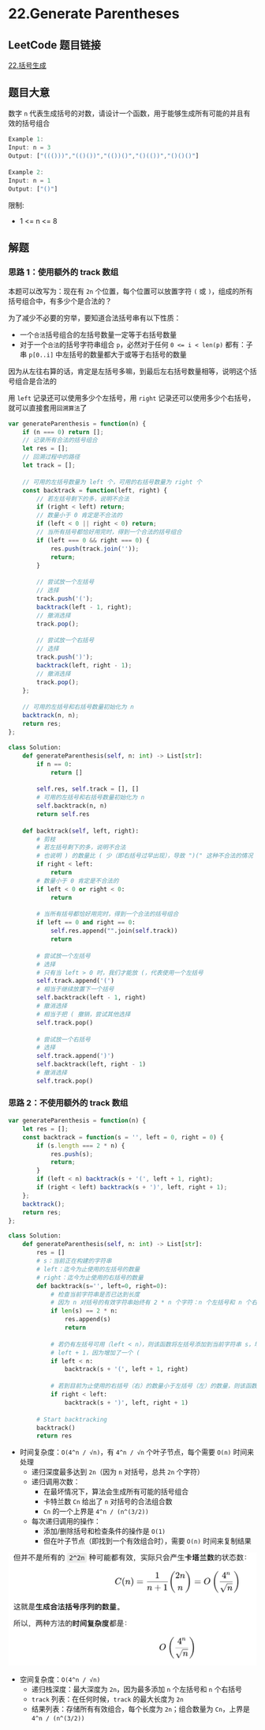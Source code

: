 # 22.Generate Parentheses

## LeetCode 题目链接

[22.括号生成](https://leetcode.cn/problems/generate-parentheses/)

## 题目大意

数字 `n` 代表生成括号的对数，请设计一个函数，用于能够生成所有可能的并且有效的括号组合

```js
Example 1:
Input: n = 3
Output: ["((()))","(()())","(())()","()(())","()()()"]

Example 2:
Input: n = 1
Output: ["()"]
```

限制:
- 1 <= n <= 8

## 解题

### 思路 1：使用额外的 track 数组

本题可以改写为：现在有 `2n` 个位置，每个位置可以放置字符 `(` 或 `)`，组成的所有括号组合中，有多少个是合法的？

为了减少不必要的穷举，要知道合法括号串有以下性质：
- 一个`合法`括号组合的左括号数量一定等于右括号数量
- 对于一个`合法`的括号字符串组合 `p`，必然对于任何 `0 <= i < len(p)` 都有：子串 `p[0..i]` 中左括号的数量都大于或等于右括号的数量

因为从左往右算的话，肯定是左括号多嘛，到最后左右括号数量相等，说明这个括号组合是合法的

用 `left` 记录还可以使用多少个左括号，用 `right` 记录还可以使用多少个右括号，就可以直接套用`回溯算法`了

```js
var generateParenthesis = function(n) {
    if (n === 0) return [];
    // 记录所有合法的括号组合
    let res = [];
    // 回溯过程中的路径
    let track = [];

    // 可用的左括号数量为 left 个，可用的右括号数量为 right 个
    const backtrack = function(left, right) {
        // 若左括号剩下的多，说明不合法
        if (right < left) return;
        // 数量小于 0 肯定是不合法的
        if (left < 0 || right < 0) return;
        // 当所有括号都恰好用完时，得到一个合法的括号组合
        if (left === 0 && right === 0) {
            res.push(track.join(''));
            return;
        }

        // 尝试放一个左括号
        // 选择
        track.push('(');
        backtrack(left - 1, right);
        // 撤消选择
        track.pop();

        // 尝试放一个右括号
        // 选择
        track.push(')');
        backtrack(left, right - 1);
        // 撤消选择
        track.pop();
    };

    // 可用的左括号和右括号数量初始化为 n
    backtrack(n, n);
    return res;
};
```
```python
class Solution:
    def generateParenthesis(self, n: int) -> List[str]:
        if n == 0:
            return []
        
        self.res, self.track = [], []
        # 可用的左括号和右括号数量初始化为 n
        self.backtrack(n, n)
        return self.res
    
    def backtrack(self, left, right):
        # 剪枝
        # 若左括号剩下的多，说明不合法
        # 也说明 ) 的数量比 ( 少（即右括号过早出现），导致 ")(" 这种不合法的情况
        if right < left:
            return
        # 数量小于 0 肯定是不合法的
        if left < 0 or right < 0:
            return 

        # 当所有括号都恰好用完时，得到一个合法的括号组合
        if left == 0 and right == 0:
            self.res.append("".join(self.track))
            return
        
        # 尝试放一个左括号
        # 选择
        # 只有当 left > 0 时，我们才能放 (，代表使用一个左括号
        self.track.append('(')
        # 相当于继续放置下一个括号
        self.backtrack(left - 1, right)
        # 撤消选择
        # 相当于把 ( 撤销，尝试其他选择
        self.track.pop()

        # 尝试放一个右括号
        # 选择
        self.track.append(')')
        self.backtrack(left, right - 1)
        # 撤消选择
        self.track.pop()
```

### 思路 2：不使用额外的 track 数组

```js
var generateParenthesis = function(n) {
    let res = [];
    const backtrack = function(s = '', left = 0, right = 0) {
        if (s.length === 2 * n) {
            res.push(s);
            return;
        }
        if (left < n) backtrack(s + '(', left + 1, right);
        if (right < left) backtrack(s + ')', left, right + 1);
    };
    backtrack();
    return res;
};
```
```python
class Solution:
    def generateParenthesis(self, n: int) -> List[str]:
        res = []
        # s：当前正在构建的字符串
        # left：迄今为止使用的左括号的数量
        # right：迄今为止使用的右括号的数量
        def backtrack(s='', left=0, right=0):
            # 检查当前字符串是否已达到长度
            # 因为 n 对括号的有效字符串始终有 2 * n 个字符：n 个左括号和 n 个右括号
            if len(s) == 2 * n:
                res.append(s)
                return
            
            # 若仍有左括号可用（left < n），则该函数将左括号添加到当前字符串 s，增加 left 的计数，并递归调用 backtrack
            # left + 1，因为增加了一个 (
            if left < n:
                backtrack(s + '(', left + 1, right)
            
            # 若到目前为止使用的右括号（右）的数量小于左括号（左）的数量，则该函数将右括号添加到 s，增加右侧计数，并递归调用 backtrack
            if right < left:
                backtrack(s + ')', left, right + 1)
        
        # Start backtracking
        backtrack()
        return res
```

- 时间复杂度：`O(4^n / √n)`，有 `4^n / √n` 个叶子节点，每个需要 `O(n)` 时间来处理
  - 递归深度最多达到 `2n`（因为 `n` 对括号，总共 `2n` 个字符）
  - 递归调用次数：
    - 在最坏情况下，算法会生成所有可能的括号组合
    - 卡特兰数 `Cn` 给出了 `n` 对括号的合法组合数
    - `Cn` 的一个上界是 `4^n / (n^(3/2))`
  - 每次递归调用的操作：
    - 添加/删除括号和检查条件的操作是 `O(1)`
    - 但在叶子节点（即找到一个有效组合时），需要 `O(n)` 时间来复制结果
  
![alt text](images/cn_22.png)

- 空间复杂度：`O(4^n / √n)`
  - 递归栈深度：最大深度为 `2n`，因为最多添加 `n` 个左括号和 `n` 个右括号
  - `track` 列表：在任何时候，`track` 的最大长度为 `2n`
  - 结果列表：存储所有有效组合，每个长度为 `2n`；组合数量为 `Cn`，上界是 `4^n / (n^(3/2))`